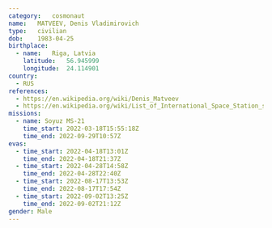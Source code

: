 ```yaml
---
category:	cosmonaut
name:	MATVEEV, Denis Vladimirovich
type:	civilian
dob:	1983-04-25
birthplace:
  - name:	Riga, Latvia
    latitude:	56.945999
    longitude:	24.114901
country:
  - RUS
references:
  - https://en.wikipedia.org/wiki/Denis_Matveev
  - https://en.wikipedia.org/wiki/List_of_International_Space_Station_spacewalks
missions:
  - name: Soyuz MS-21
    time_start: 2022-03-18T15:55:18Z
    time_end: 2022-09-29T10:57Z
evas:
  - time_start: 2022-04-18T13:01Z
    time_end: 2022-04-18T21:37Z
  - time_start: 2022-04-28T14:58Z
    time_end: 2022-04-28T22:40Z
  - time_start: 2022-08-17T13:53Z
    time_end: 2022-08-17T17:54Z
  - time_start: 2022-09-02T13:25Z
    time_end: 2022-09-02T21:12Z
gender:	Male
---
```

